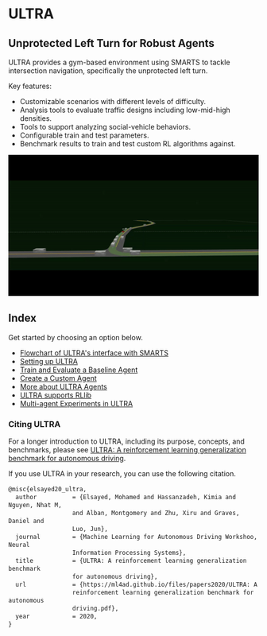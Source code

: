 # ULTRA

## Unprotected Left Turn for Robust Agents

ULTRA provides a gym-based environment using SMARTS to tackle intersection navigation, specifically the unprotected left turn.

Key features:
 - Customizable scenarios with different levels of difficulty.
 - Analysis tools to evaluate traffic designs including low-mid-high densities.
 - Tools to support analyzing social-vehicle behaviors.
 - Configurable train and test parameters.
 - Benchmark results to train and test custom RL algorithms against.

<p align="center">
  <img src="docs/_static/ultra_envision.gif" alt="ULTRA demo GIF">
</p>

## Index

Get started by choosing an option below.
- [Flowchart of ULTRA's interface with SMARTS](docs/_static/ULTRA-flowchart-v1.jpg)
- [Setting up ULTRA](docs/setup.md)
- [Train and Evaluate a Baseline Agent](docs/getting_started.md)
- [Create a Custom Agent](docs/custom_agent.md)
- [More about ULTRA Agents](docs/agent.md)
- [ULTRA supports RLlib](docs/rllib.md)
- [Multi-agent Experiments in ULTRA](docs/multiagent.md)

### Citing ULTRA
For a longer introduction to ULTRA, including its purpose, concepts, and benchmarks, please see [ULTRA: A reinforcement learning generalization benchmark for autonomous driving](https://ml4ad.github.io/files/papers2020/ULTRA:%20A%20reinforcement%20learning%20generalization%20benchmark%20for%20autonomous%20driving.pdf).

If you use ULTRA in your research, you can use the following citation.
```
@misc{elsayed20_ultra,
  author          = {Elsayed, Mohamed and Hassanzadeh, Kimia and Nguyen, Nhat M,
                  and Alban, Montgomery and Zhu, Xiru and Graves, Daniel and
                  Luo, Jun},
  journal         = {Machine Learning for Autonomous Driving Workshoo, Neural
                  Information Processing Systems},
  title           = {ULTRA: A reinforcement learning generalization benchmark
                  for autonomous driving},
  url             = {https://ml4ad.github.io/files/papers2020/ULTRA: A
                  reinforcement learning generalization benchmark for autonomous
                  driving.pdf},
  year            = 2020,
}
```
